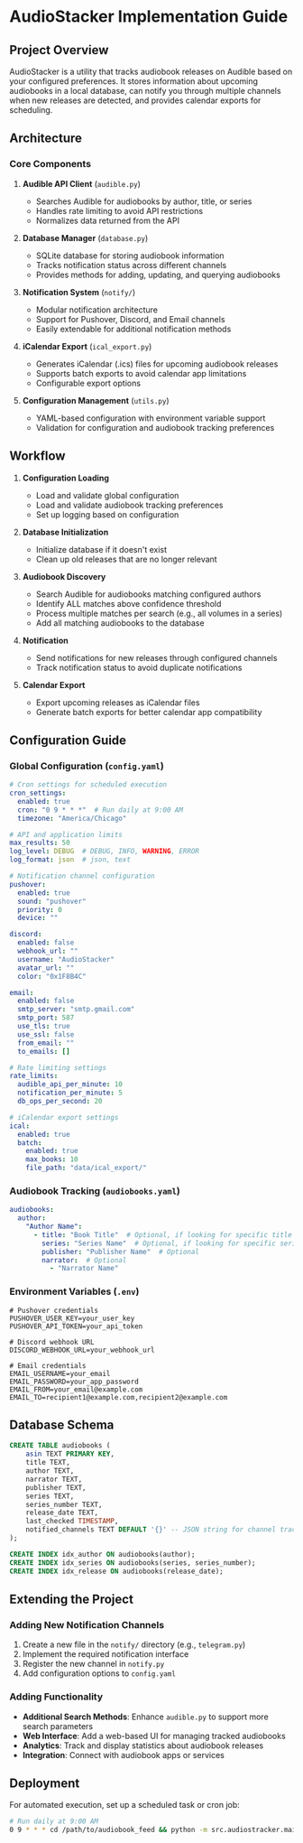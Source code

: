 # AudioStacker Implementation Guide

## Project Overview

AudioStacker is a utility that tracks audiobook releases on Audible based on your configured preferences. It stores information about upcoming audiobooks in a local database, can notify you through multiple channels when new releases are detected, and provides calendar exports for scheduling.

## Architecture

### Core Components

1. **Audible API Client** (`audible.py`)
   - Searches Audible for audiobooks by author, title, or series
   - Handles rate limiting to avoid API restrictions
   - Normalizes data returned from the API

2. **Database Manager** (`database.py`)
   - SQLite database for storing audiobook information
   - Tracks notification status across different channels
   - Provides methods for adding, updating, and querying audiobooks

3. **Notification System** (`notify/`)
   - Modular notification architecture
   - Support for Pushover, Discord, and Email channels
   - Easily extendable for additional notification methods

4. **iCalendar Export** (`ical_export.py`)
   - Generates iCalendar (.ics) files for upcoming audiobook releases
   - Supports batch exports to avoid calendar app limitations
   - Configurable export options

5. **Configuration Management** (`utils.py`)
   - YAML-based configuration with environment variable support
   - Validation for configuration and audiobook tracking preferences

## Workflow

1. **Configuration Loading**
   - Load and validate global configuration
   - Load and validate audiobook tracking preferences
   - Set up logging based on configuration

2. **Database Initialization**
   - Initialize database if it doesn't exist
   - Clean up old releases that are no longer relevant

3. **Audiobook Discovery**
   - Search Audible for audiobooks matching configured authors
   - Identify ALL matches above confidence threshold
   - Process multiple matches per search (e.g., all volumes in a series)
   - Add all matching audiobooks to the database

4. **Notification**
   - Send notifications for new releases through configured channels
   - Track notification status to avoid duplicate notifications

5. **Calendar Export**
   - Export upcoming releases as iCalendar files
   - Generate batch exports for better calendar app compatibility

## Configuration Guide

### Global Configuration (`config.yaml`)

```yaml
# Cron settings for scheduled execution
cron_settings:
  enabled: true 
  cron: "0 9 * * *"  # Run daily at 9:00 AM
  timezone: "America/Chicago"

# API and application limits
max_results: 50
log_level: DEBUG  # DEBUG, INFO, WARNING, ERROR
log_format: json  # json, text

# Notification channel configuration
pushover:
  enabled: true
  sound: "pushover"
  priority: 0
  device: ""

discord:
  enabled: false
  webhook_url: ""
  username: "AudioStacker"
  avatar_url: ""
  color: "0x1F8B4C"

email:
  enabled: false
  smtp_server: "smtp.gmail.com"
  smtp_port: 587
  use_tls: true
  use_ssl: false
  from_email: ""
  to_emails: []

# Rate limiting settings
rate_limits:
  audible_api_per_minute: 10
  notification_per_minute: 5
  db_ops_per_second: 20

# iCalendar export settings
ical:
  enabled: true
  batch:
    enabled: true
    max_books: 10
    file_path: "data/ical_export/"
```

### Audiobook Tracking (`audiobooks.yaml`)

```yaml
audiobooks:
  author:
    "Author Name":
      - title: "Book Title"  # Optional, if looking for specific title
        series: "Series Name"  # Optional, if looking for specific series
        publisher: "Publisher Name"  # Optional
        narrator:  # Optional
          - "Narrator Name"
```

### Environment Variables (`.env`)

```env
# Pushover credentials
PUSHOVER_USER_KEY=your_user_key
PUSHOVER_API_TOKEN=your_api_token

# Discord webhook URL
DISCORD_WEBHOOK_URL=your_webhook_url

# Email credentials
EMAIL_USERNAME=your_email
EMAIL_PASSWORD=your_app_password
EMAIL_FROM=your_email@example.com
EMAIL_TO=recipient1@example.com,recipient2@example.com
```

## Database Schema

```sql
CREATE TABLE audiobooks (
    asin TEXT PRIMARY KEY,
    title TEXT,
    author TEXT,
    narrator TEXT,
    publisher TEXT,
    series TEXT,
    series_number TEXT,
    release_date TEXT,
    last_checked TIMESTAMP,
    notified_channels TEXT DEFAULT '{}' -- JSON string for channel tracking
);

CREATE INDEX idx_author ON audiobooks(author);
CREATE INDEX idx_series ON audiobooks(series, series_number);
CREATE INDEX idx_release ON audiobooks(release_date);
```

## Extending the Project

### Adding New Notification Channels

1. Create a new file in the `notify/` directory (e.g., `telegram.py`)
2. Implement the required notification interface
3. Register the new channel in `notify.py`
4. Add configuration options to `config.yaml`

### Adding Functionality

- **Additional Search Methods**: Enhance `audible.py` to support more search parameters
- **Web Interface**: Add a web-based UI for managing tracked audiobooks
- **Analytics**: Track and display statistics about audiobook releases
- **Integration**: Connect with audiobook apps or services

## Deployment

For automated execution, set up a scheduled task or cron job:

```bash
# Run daily at 9:00 AM
0 9 * * * cd /path/to/audiobook_feed && python -m src.audiostracker.main
```

